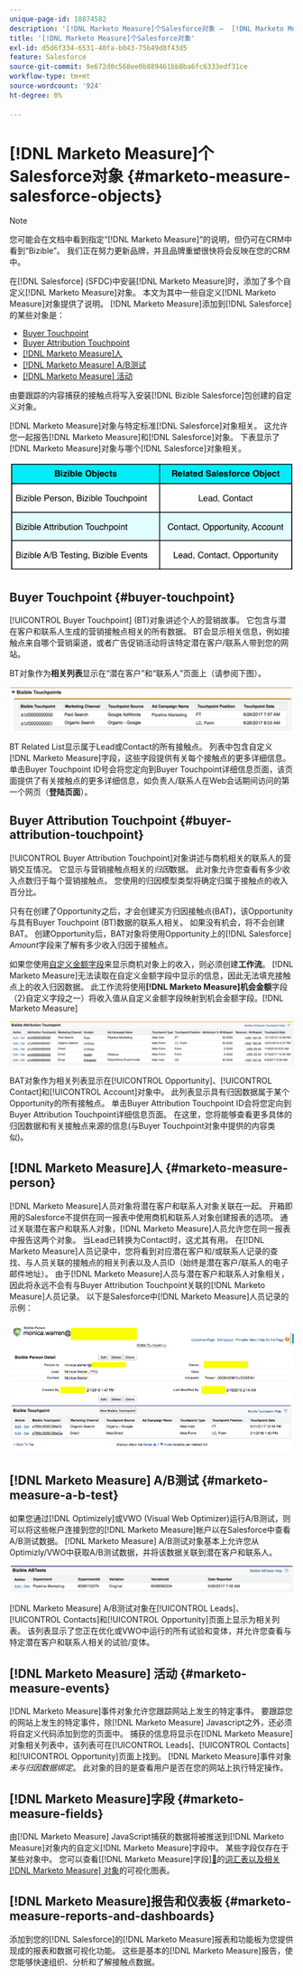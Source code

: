 ```yaml
---
unique-page-id: 18874582
description: '[!DNL Marketo Measure]个Salesforce对象 —  [!DNL Marketo Measure]'
title: '[!DNL Marketo Measure]个Salesforce对象'
exl-id: d5d6f334-6531-40fa-b043-75b49d8f43d5
feature: Salesforce
source-git-commit: 9e672d0c568ee0b889461bb8ba6fc6333edf31ce
workflow-type: tm+mt
source-wordcount: '924'
ht-degree: 0%

---
```


# [!DNL Marketo Measure]个Salesforce对象 {#marketo-measure-salesforce-objects}

>[!NOTE]
>
>您可能会在文档中看到指定“[!DNL Marketo Measure]”的说明，但仍可在CRM中看到“Bizible”。 我们正在努力更新品牌，并且品牌重塑很快将会反映在您的CRM中。

在[!DNL Salesforce] (SFDC)中安装[!DNL Marketo Measure]时，添加了多个自定义[!DNL Marketo Measure]对象。 本文为其中一些自定义[!DNL Marketo Measure]对象提供了说明。 [!DNL Marketo Measure]添加到[!DNL Salesforce]的某些对象是：

* [Buyer Touchpoint](#touchpoint)
* [Buyer Attribution Touchpoint](#attribution)
* [[!DNL Marketo Measure]人](#person)
* [[!DNL Marketo Measure] A/B测试](#ab)
* [[!DNL Marketo Measure] 活动](#events)

由要跟踪的内容捕获的接触点将写入安装[!DNL Bizible Salesforce]包创建的自定义对象。

[!DNL Marketo Measure]对象与特定标准[!DNL Salesforce]对象相关。 这允许您一起报告[!DNL Marketo Measure]和[!DNL Salesforce]对象。 下表显示了[!DNL Marketo Measure]对象与哪个[!DNL Salesforce]对象相关。

![](assets/1-1.png)

## Buyer Touchpoint {#buyer-touchpoint}

[!UICONTROL Buyer Touchpoint] (BT)对象讲述个人的营销故事。 它包含与潜在客户和联系人生成的营销接触点相关的所有数据。 BT会显示相关信息，例如接触点来自哪个营销渠道，或者广告促销活动将该特定潜在客户/联系人带到您的网站。

BT对象作为&#x200B;**相关列表**&#x200B;显示在“潜在客户”和“联系人”页面上（请参阅下图）。

![](assets/2-1.png)

BT Related List显示属于Lead或Contact的所有接触点。 列表中包含自定义[!DNL Marketo Measure]字段，这些字段提供有关每个接触点的更多详细信息。 单击Buyer Touchpoint ID号会将您定向到Buyer Touchpoint详细信息页面，该页面提供了有关接触点的更多详细信息，如负责人/联系人在Web会话期间访问的第一个网页（**登陆页面**）。

## Buyer Attribution Touchpoint {#buyer-attribution-touchpoint}

[!UICONTROL Buyer Attribution Touchpoint]对象讲述与商机相关的联系人的营销交互情况。 它显示与营销接触点相关的&#x200B;*归因*&#x200B;数据。 此对象允许您查看有多少收入点数归于每个营销接触点。 您使用的归因模型类型将确定归属于接触点的收入百分比。

只有在创建了Opportunity之后，才会创建买方归因接触点(BAT)，该Opportunity与具有Buyer Touchpoint (BT)数据的联系人相关。 如果没有机会，将不会创建BAT。 创建Opportunity后，BAT对象将使用Opportunity上的[!DNL Salesforce] *Amount*&#x200B;字段来了解有多少收入归因于接触点。

如果您使用[自定义金额字段](/help/advanced-marketo-measure-features/custom-revenue-amount/using-a-custom-revenue-amount-field.md)来显示商机对象上的收入，则必须创建&#x200B;**工作流**。 [!DNL Marketo Measure]无法读取在自定义金额字段中显示的信息，因此无法填充接触点上的收入归因数据。 此工作流将使用&#x200B;**[!DNL Marketo Measure]机会金额**&#x200B;字段（2&rbrace;自定义字段之一）将收入值从自定义金额字段映射到机会金额字段。[!DNL Marketo Measure]

![](assets/3-1.png)

BAT对象作为相关列表显示在[!UICONTROL Opportunity]、[!UICONTROL Contact]和[!UICONTROL Account]对象中。 此列表显示具有归因数据属于某个Opportunity的所有接触点。 单击Buyer Attribution Touchpoint ID会将您定向到Buyer Attribution Touchpoint详细信息页面。 在这里，您将能够查看更多具体的归因数据和有关接触点来源的信息(与Buyer Touchpoint对象中提供的内容类似)。

## [!DNL Marketo Measure]人 {#marketo-measure-person}

[!DNL Marketo Measure]人员对象将潜在客户和联系人对象关联在一起。 开箱即用的Salesforce不提供在同一报表中使用商机和联系人对象创建报表的选项。 通过关联潜在客户和联系人对象，[!DNL Marketo Measure]人员允许您在同一报表中报告这两个对象。 当Lead已转换为Contact时，这尤其有用。 在[!DNL Marketo Measure]人员记录中，您将看到对应潜在客户和/或联系人记录的查找、与人员关联的接触点的相关列表以及人员ID（始终是潜在客户/联系人的电子邮件地址）。 由于[!DNL Marketo Measure]人员与潜在客户和联系人对象相关，因此将永远不会有与Buyer Attribution Touchpoint关联的[!DNL Marketo Measure]人员记录。 以下是Salesforce中[!DNL Marketo Measure]人员记录的示例：

![](assets/4.png)

## [!DNL Marketo Measure] A/B测试 {#marketo-measure-a-b-test}

如果您通过[!DNL Optimizely]或VWO (Visual Web Optimizer)运行A/B测试，则可以将这些帐户连接到您的[!DNL Marketo Measure]帐户以在Salesforce中查看A/B测试数据。 [!DNL Marketo Measure] A/B测试对象基本上允许您从Optimizly/VWO中获取A/B测试数据，并将该数据关联到潜在客户和联系人。

![](assets/5.png)

[!DNL Marketo Measure] A/B测试对象在[!UICONTROL Leads]、[!UICONTROL Contacts]和[!UICONTROL Opportunity]页面上显示为相关列表。 该列表显示了您正在优化或VWO中运行的所有试验和变体，并允许您查看与特定潜在客户和联系人相关的试验/变体。

## [!DNL Marketo Measure] 活动 {#marketo-measure-events}

[!DNL Marketo Measure]事件对象允许您跟踪网站上发生的特定事件。 要跟踪您的网站上发生的特定事件，除[!DNL Marketo Measure] Javascript之外，还必须将自定义代码添加到您的页面中。 捕获的信息将显示在[!DNL Marketo Measure]对象相关列表中，该列表可在[!UICONTROL Leads]、[!UICONTROL Contacts]和[!UICONTROL Opportunity]页面上找到。 [!DNL Marketo Measure]事件对象&#x200B;*未与归因数据绑定*。 此对象的目的是查看用户是否在您的网站上执行特定操作。

## [!DNL Marketo Measure]字段 {#marketo-measure-fields}

由[!DNL Marketo Measure] JavaScript捕获的数据将被推送到[!DNL Marketo Measure]对象内的自定义[!DNL Marketo Measure]字段中。 某些字段仅存在于某些对象中。 您可以查看[[!DNL Marketo Measure]字段][&#128279;](/help/introduction-to-marketo-measure/overview-resources/glossary-of-marketo-measure-fields.md)的[词汇表以及相关 [!DNL Marketo Measure] 对象](/help/configuration-and-setup/marketo-measure-and-salesforce/marketo-measure-object-and-field-taxonomy.md)的可视化图表。

## [!DNL Marketo Measure]报告和仪表板 {#marketo-measure-reports-and-dashboards}

添加到您的[!DNL Salesforce]的[!DNL Marketo Measure]报表和功能板为您提供现成的报表和数据可视化功能。 这些是基本的[!DNL Marketo Measure]报告，使您能够快速组织、分析和了解接触点数据。
